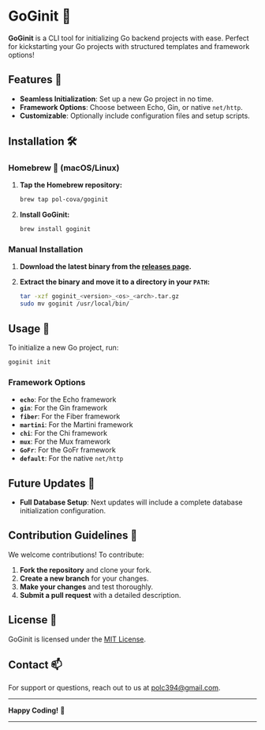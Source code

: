 # GoGinit 🚀

**GoGinit** is a CLI tool for initializing Go backend projects with ease. Perfect for kickstarting your Go projects with structured templates and framework options!

## Features 🌟

- **Seamless Initialization**: Set up a new Go project in no time.
- **Framework Options**: Choose between Echo, Gin, or native `net/http`.
- **Customizable**: Optionally include configuration files and setup scripts.

## Installation 🛠️

### Homebrew 🍺 (macOS/Linux)

1. **Tap the Homebrew repository:**

   ```sh
   brew tap pol-cova/goginit
   ```

2. **Install GoGinit:**

   ```sh
   brew install goginit
   ```

### Manual Installation

1. **Download the latest binary from the [releases page](https://github.com/pol-cova/GoGinit/releases).**
2. **Extract the binary and move it to a directory in your `PATH`:**

   ```sh
   tar -xzf goginit_<version>_<os>_<arch>.tar.gz
   sudo mv goginit /usr/local/bin/
   ```

## Usage 🎉

To initialize a new Go project, run:

```sh
goginit init
```

### Framework Options

- **`echo`**: For the Echo framework
- **`gin`**: For the Gin framework
- **`fiber`**: For the Fiber framework
- **`martini`**: For the Martini framework
- **`chi`**: For the Chi framework
- **`mux`**: For the Mux framework
- **`GoFr`**: For the GoFr framework
- **`default`**: For the native `net/http`

## Future Updates 🔮

- **Full Database Setup**: Next updates will include a complete database initialization configuration.

## Contribution Guidelines 🤝

We welcome contributions! To contribute:

1. **Fork the repository** and clone your fork.
2. **Create a new branch** for your changes.
3. **Make your changes** and test thoroughly.
4. **Submit a pull request** with a detailed description.

## License 📄

GoGinit is licensed under the [MIT License](LICENSE).

## Contact 📫

For support or questions, reach out to us at [polc394@gmail.com](mailto:polc394@gmail.com).

---

**Happy Coding!** 🎉

---
